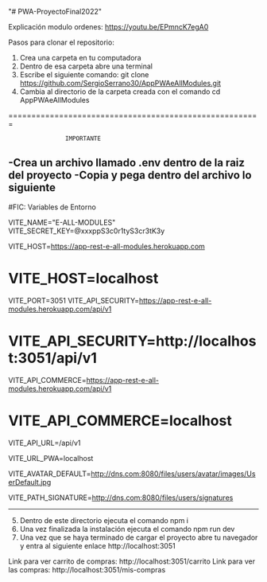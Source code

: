 "# PWA-ProyectoFinal2022" 

Explicación modulo ordenes: https://youtu.be/EPmncK7egA0

Pasos para clonar el repositorio:
1) Crea una carpeta en tu computadora
2) Dentro de esa carpeta abre una terminal
3) Escribe el siguiente comando: 
git clone https://github.com/SergioSerrano30/AppPWAeAllModules.git
4) Cambia al directorio de la carpeta creada con el comando
cd AppPWAeAllModules

=======================================================

                    IMPORTANTE


-Crea un archivo llamado .env dentro de la raiz del proyecto
-Copia y pega dentro del archivo lo siguiente
-----------------------------------------------------------------
#FIC: Variables de Entorno

VITE_NAME="E-ALL-MODULES"
VITE_SECRET_KEY=@xxxppS3c0r1tyS3cr3tK3y 

VITE_HOST=https://app-rest-e-all-modules.herokuapp.com
# VITE_HOST=localhost
VITE_PORT=3051
VITE_API_SECURITY=https://app-rest-e-all-modules.herokuapp.com/api/v1
# VITE_API_SECURITY=http://localhost:3051/api/v1
VITE_API_COMMERCE=https://app-rest-e-all-modules.herokuapp.com/api/v1
# VITE_API_COMMERCE=localhost
VITE_API_URL=/api/v1

VITE_URL_PWA=localhost

VITE_AVATAR_DEFAULT=http://dns.com:8080/files/users/avatar/images/UserDefault.jpg

VITE_PATH_SIGNATURE=http://dns.com:8080/files/users/signatures

-----------------------------------------------------------------

5) Dentro de este directorio ejecuta el comando
npm i
6) Una vez finalizada la instalación ejecuta el comando
npm run dev
7) Una vez que se haya terminado de cargar el proyecto abre tu navegador y entra al siguiente enlace 
http://localhost:3051

Link para ver carrito de compras: http://localhost:3051/carrito
Link para ver las compras: http://localhost:3051/mis-compras



